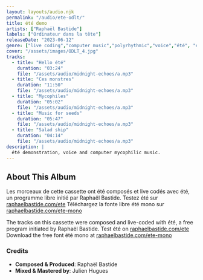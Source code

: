 ```yaml
---
layout: layouts/audio.njk
permalink: "/audio/ete-odlt/"
title: été demo
artists: ["Raphaël Bastide"]
labels: ["Ordinateur dans la tête"]
releaseDate: "2023-06-12"
genre: ["live coding","computer music","polyrhythmic","voice","été", "experimental"]
cover: "/assets/images/ODLT_4.jpg"
tracks:
  - title: "Hello été"
    duration: "03:24"
    file: "/assets/audio/midnight-echoes/a.mp3"
  - title: "Ces monstres"
    duration: "11:50"
    file: "/assets/audio/midnight-echoes/a.mp3"
  - title: "Mycophiles"
    duration: "05:02"
    file: "/assets/audio/midnight-echoes/a.mp3"
  - title: "Music for seeds"
    duration: "05:47"
    file: "/assets/audio/midnight-echoes/a.mp3"
  - title: "Salad ship"
    duration: "04:14"
    file: "/assets/audio/midnight-echoes/a.mp3"
description: |
  été demonstration, voice and computer mycophilic music.
---
```


## About This Album

Les morceaux de cette cassette ont été composés et live codés avec été, un programme libre initié par Raphaël Bastide.
Testez été sur [raphaelbastide.com/ete](raphaelbastide.com/ete)
Téléchargez la fonte libre été mono sur [raphaelbastide.com/ete-mono](raphaelbastide.com/ete-mono)

The tracks on this cassette were composed and live-coded with été, a free program initiated by Raphaël Bastide.
Test été on [raphaelbastide.com/ete](raphaelbastide.com/ete)
Download the free font été mono at [raphaelbastide.com/ete-mono](raphaelbastide.com/ete-mono)

### Credits

- **Composed & Produced**: Raphaël Bastide
- **Mixed & Mastered by**: Julien Hugues
